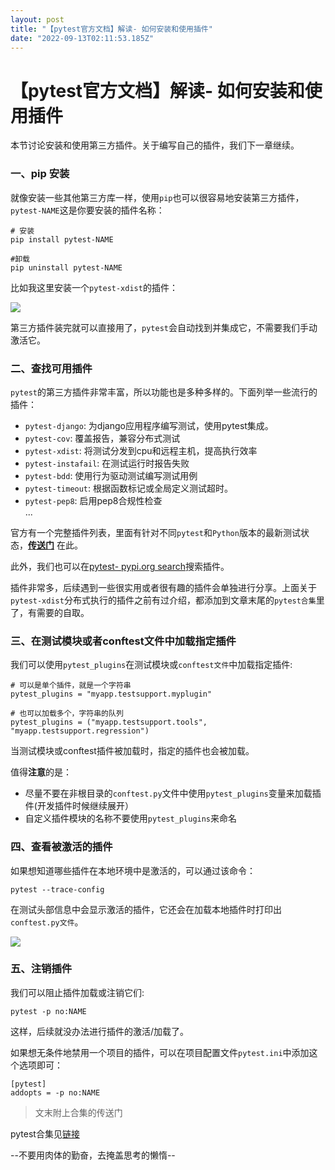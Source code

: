 ```yaml
---
layout: post
title: "【pytest官方文档】解读- 如何安装和使用插件"
date: "2022-09-13T02:11:53.185Z"
---
```

【pytest官方文档】解读- 如何安装和使用插件
=========================

本节讨论安装和使用第三方插件。关于编写自己的插件，我们下一章继续。

### 一、pip 安装

就像安装一些其他第三方库一样，使用`pip`也可以很容易地安装第三方插件，`pytest-NAME`这是你要安装的插件名称：

    # 安装
    pip install pytest-NAME
    
    #卸载
    pip uninstall pytest-NAME
    

比如我这里安装一个`pytest-xdist`的插件：

![](https://img2022.cnblogs.com/blog/1268169/202209/1268169-20220912221820108-1340152643.png)

第三方插件装完就可以直接用了，`pytest`会自动找到并集成它，不需要我们手动激活它。

### 二、查找可用插件

`pytest`的第三方插件非常丰富，所以功能也是多种多样的。下面列举一些流行的插件：

*   `pytest-django`: 为django应用程序编写测试，使用pytest集成。
*   `pytest-cov`: 覆盖报告，兼容分布式测试
*   `pytest-xdist`: 将测试分发到cpu和远程主机，提高执行效率
*   `pytest-instafail`: 在测试运行时报告失败
*   `pytest-bdd`: 使用行为驱动测试编写测试用例
*   `pytest-timeout`: 根据函数标记或全局定义测试超时。
*   `pytest-pep8`: 启用pep8合规性检查  
    ...

官方有一个完整插件列表，里面有针对不同`pytest`和`Python`版本的最新测试状态，**[传送门](https://docs.pytest.org/en/stable/reference/plugin_list.html#plugin-list)** 在此。

此外，我们也可以在[pytest- pypi.org search](https://pypi.org/search/?q=pytest-)搜索插件。

插件非常多，后续遇到一些很实用或者很有趣的插件会单独进行分享。上面关于`pytest-xdist`分布式执行的插件之前有过介绍，都添加到文章末尾的`pytest合集`里了，有需要的自取。

### 三、在测试模块或者conftest文件中加载指定插件

我们可以使用`pytest_plugins`在测试模块或`conftest文件`中加载指定插件:

    # 可以是单个插件，就是一个字符串
    pytest_plugins = "myapp.testsupport.myplugin"
    
    # 也可以加载多个，字符串的队列
    pytest_plugins = ("myapp.testsupport.tools", "myapp.testsupport.regression")
    

当测试模块或conftest插件被加载时，指定的插件也会被加载。

值得**注意**的是：

*   尽量不要在非根目录的`conftest.py`文件中使用`pytest_plugins`变量来加载插件(开发插件时候继续展开）
*   自定义插件模块的名称不要使用`pytest_plugins`来命名

### 四、查看被激活的插件

如果想知道哪些插件在本地环境中是激活的，可以通过该命令：

    pytest --trace-config
    

在测试头部信息中会显示激活的插件，它还会在加载本地插件时打印出`conftest.py文件`。

![](https://img2022.cnblogs.com/blog/1268169/202209/1268169-20220912225037782-360471914.png)

### 五、注销插件

我们可以阻止插件加载或注销它们:

    pytest -p no:NAME
    

这样，后续就没办法进行插件的激活/加载了。

如果想无条件地禁用一个项目的插件，可以在项目配置文件`pytest.ini`中添加这个选项即可：

    [pytest]
    addopts = -p no:NAME
    

> 文末附上合集的传送门

pytest合集见[链接](https://mp.weixin.qq.com/mp/appmsgalbum?__biz=MzI0NjIyNTI2Ng==&action=getalbum&album_id=1765882215416037387#wechat_redirect)

\--不要用肉体的勤奋，去掩盖思考的懒惰--